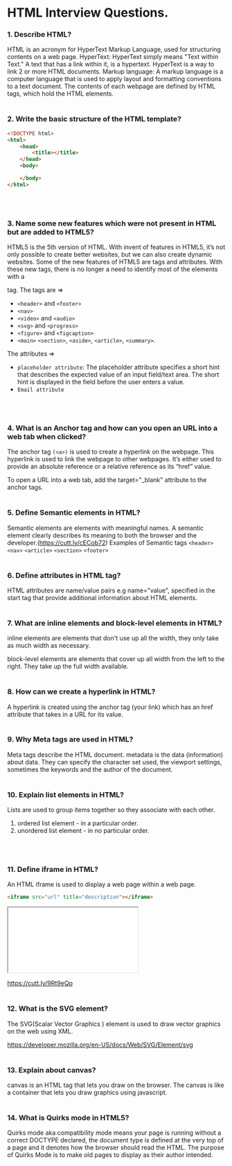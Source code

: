 # HTML Interview Questions.

### 1. Describe HTML? 


HTML is an acronym for HyperText Markup Language, used for structuring contents on a web page. HyperText: HyperText simply means "Text within Text." A text that has a link within it, is a hypertext. HyperText is a way to link 2 or more HTML documents.
Markup language: A markup language is a computer language that is used to apply layout and formatting conventions to a text document. The contents of each webpage are defined by HTML tags, which hold the HTML elements.
<br />
<br />

### 2. Write the basic structure of the HTML template? 


```html
<!DOCTYPE html>
<html>
	<head>
		<title></title>
	</head>
	<body>

	</body>
</html>
```
<br />
<br />

### 3. Name some new features which were not present in HTML but are added to HTML5? 


HTML5 is the 5th version of HTML. With invent of features in HTML5, it’s not only possible to create better websites, but we can also create dynamic websites.
Some of the new features of HTML5 are tags and attributes.  With these new tags, there is no longer a need to identify most of the elements with a <div> tag. 
The tags are =>

- `<header>` and `<footer>`
- `<nav>`
- `<video>` and `<audio>` 
- `<svg>` and `<progress>`
- `<figure>` and `<figcaption>`
- `<main>` `<section>`, `<aside>`, `<article>`, `<summary>`.

The attributes =>

- `placeholder attribute`: The placeholder attribute specifies a short hint that describes the expected value of an input field/text area. The short hint is displayed in the field before the user enters a value.
- `Email attribute`
<br />
<br />

### 4. What is an Anchor tag and how can you open an URL into a web tab when clicked?


The anchor tag `(<a>)` is used to create a hyperlink on the webpage. This hyperlink is used to link the webpage to other webpages. It’s either used to provide an absolute reference or a relative reference as its “href” value.  

To open a URL into a web tab, add the target="_blank" attribute to the anchor tags.
<br />
<br />

### 5. Define Semantic elements in HTML? 


Semantic elements are elements with meaningful names.
A semantic element clearly describes its meaning to both the browser and the developer.(https://cutt.ly/cECob72)
Examples of Semantic tags
`<header>`
`<nav>`
`<article>`
`<section>`
`<footer>`
<br />
<br />

### 6. Define attributes in HTML tag?


HTML attributes are name/value pairs e.g name="value", specified in the start tag that provide additional information about HTML elements.
<br />
<br />

### 7. What are inline elements and block-level elements in HTML? 


inline elements are elements that don't use up all the width, they only take as much width as necessary.

block-level elements are elements that cover up all width from the left to the right. They take up the full width available.
<br />
<br />

### 8. How can we create a hyperlink in HTML? 


A hyperlink is created using the anchor tag (<a>your link</a>) which has an href attribute that takes in a URL for its value.
<br />
<br />

### 9. Why Meta tags are used in HTML? 


Meta tags describe the HTML document. metadata is the data (information) about data. They can specify the character set used, the viewport settings, sometimes the keywords and the author of the document.
<br />
<br />


### 10. Explain list elements in HTML? 

Lists are used to group items together so they associate with each other.
1. ordered list element - in a particular order.
2. unordered list element - in no particular order.
<br />
<br />

### 11. Define iframe in HTML?

An HTML iframe is used to display a web page within a web page.
```html
<iframe src="url" title="description"></iframe>
```
<iframe src="url" title="description"></iframe>

https://cutt.ly/9Rt9eQp
<br />
<br />


### 12. What is the SVG element?

The SVG(Scalar Vector Graphics ) element is used to draw vector graphics on the web using XML.

https://developer.mozilla.org/en-US/docs/Web/SVG/Element/svg
<br />
<br />

### 13. Explain about canvas? 

canvas is an HTML tag that lets you draw on the browser. The canvas is like a container that lets you draw graphics using javascript.
<br />
<br />

### 14. What is Quirks mode in HTML5?

Quirks mode aka compatibility mode means your page is running without a correct DOCTYPE declared, the document type is defined at the very top of a page and it denotes how the browser should read the HTML.
The purpose of Quirks Mode is to make old pages to display as their author in­tend­ed.